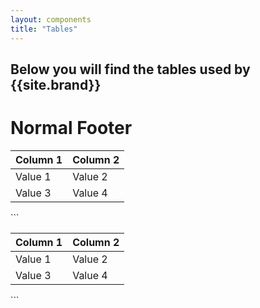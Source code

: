 ```yaml
---
layout: components
title: "Tables"
---
```


## Below you will find the tables used by {{site.brand}}

# Normal Footer
<table>
  <thead>
    <tr>
      <th>Column 1</th>
      <th>Column 2</th>
    </tr>
  </thead>
  <tbody>
    <tr>
      <td>Value 1</td>
      <td>Value 2</td>
    </tr>
    <tr>
      <td>Value 3</td>
      <td>Value 4</td>
    </tr>    
  </tbody>
</table>
```
<table>
  <thead>
    <tr>
      <th>Column 1</th>
      <th>Column 2</th>
    </tr>
  </thead>
  <tbody>
    <tr>
      <td>Value 1</td>
      <td>Value 2</td>
    </tr>
    <tr>
      <td>Value 3</td>
      <td>Value 4</td>
    </tr>    
  </tbody>
</table>
```
